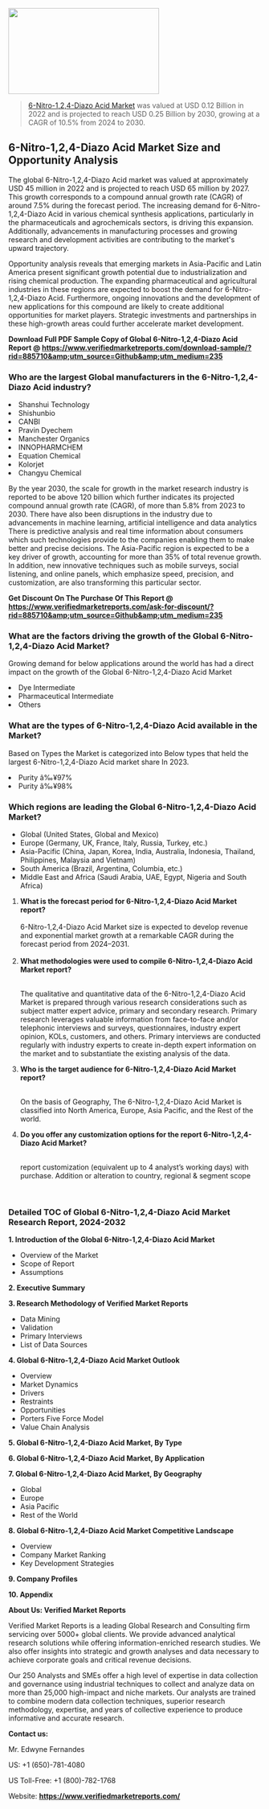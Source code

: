 <img src="https://ffe5etoiles.com/wp-content/uploads/2024/12/MST1-300x171.png" alt="" width="300" height="171" class="alignnone size-medium wp-image-20088" /><blockquote><p><p><a href="https://www.verifiedmarketreports.com/download-sample/?rid=885710&utm_source=Github&utm_medium=235" target="_blank">6-Nitro-1,2,4-Diazo Acid Market</a> was valued at USD 0.12 Billion in 2022 and is projected to reach USD 0.25 Billion by 2030, growing at a CAGR of 10.5% from 2024 to 2030.</p></blockquote><p><h2>6-Nitro-1,2,4-Diazo Acid Market Size and Opportunity Analysis</h2><p>The global 6-Nitro-1,2,4-Diazo Acid market was valued at approximately USD 45 million in 2022 and is projected to reach USD 65 million by 2027. This growth corresponds to a compound annual growth rate (CAGR) of around 7.5% during the forecast period. The increasing demand for 6-Nitro-1,2,4-Diazo Acid in various chemical synthesis applications, particularly in the pharmaceuticals and agrochemicals sectors, is driving this expansion. Additionally, advancements in manufacturing processes and growing research and development activities are contributing to the market's upward trajectory.</p><p>Opportunity analysis reveals that emerging markets in Asia-Pacific and Latin America present significant growth potential due to industrialization and rising chemical production. The expanding pharmaceutical and agricultural industries in these regions are expected to boost the demand for 6-Nitro-1,2,4-Diazo Acid. Furthermore, ongoing innovations and the development of new applications for this compound are likely to create additional opportunities for market players. Strategic investments and partnerships in these high-growth areas could further accelerate market development.</p></p><p class=""><strong>Download Full PDF Sample Copy of Global 6-Nitro-1,2,4-Diazo Acid Report @ <a href="https://www.verifiedmarketreports.com/download-sample/?rid=885710&amp;utm_source=Github&amp;utm_medium=235" target="_blank">https://www.verifiedmarketreports.com/download-sample/?rid=885710&amp;utm_source=Github&amp;utm_medium=235</a></strong></p><h3 id="" class="">Who are the largest Global manufacturers in the 6-Nitro-1,2,4-Diazo Acid industry?</h3><p><li>Shanshui Technology</li><li> Shishunbio</li><li> CANBI</li><li> Pravin Dyechem</li><li> Manchester Organics</li><li> INNOPHARMCHEM</li><li> Equation Chemical</li><li> Kolorjet</li><li> Changyu Chemical</li></p><div class=""><div class="" dir="" data-message-author-role="" data-message-id="" data-message-model-slug=""><div class=""><div class=""><div class=""><div class="" dir="" data-message-author-role="" data-message-id="" data-message-model-slug=""><div class=""><div class=""><p>By the year 2030, the scale for growth in the market research industry is reported to be above 120 billion which further indicates its projected compound annual growth rate (CAGR), of more than 5.8% from 2023 to 2030. There have also been disruptions in the industry due to advancements in machine learning, artificial intelligence and data analytics There is predictive analysis and real time information about consumers which such technologies provide to the companies enabling them to make better and precise decisions. The Asia-Pacific region is expected to be a key driver of growth, accounting for more than 35% of total revenue growth. In addition, new innovative techniques such as mobile surveys, social listening, and online panels, which emphasize speed, precision, and customization, are also transforming this particular sector.</p><p><strong>Get Discount On The Purchase Of This Report @&nbsp; <a href="https://www.verifiedmarketreports.com/ask-for-discount/?rid=885710&amp;utm_source=Github&amp;utm_medium=235" target="_blank">https://www.verifiedmarketreports.com/ask-for-discount/?rid=885710&amp;utm_source=Github&amp;utm_medium=235</a></strong></p></div></div></div></div></div></div></div></div><h3 id="" class="">What are the factors driving the growth of the Global 6-Nitro-1,2,4-Diazo Acid Market?</h3><p id="" class="">Growing demand for below applications around the world has had a direct impact on the growth of the Global 6-Nitro-1,2,4-Diazo Acid Market</p><p id="" class=""><li>Dye Intermediate</li><li> Pharmaceutical Intermediate</li><li> Others</li></p><h3 id="" class="">What are the types of 6-Nitro-1,2,4-Diazo Acid available in the Market?</h3><p id="" class="">Based on Types the Market is categorized into Below types that held the largest 6-Nitro-1,2,4-Diazo Acid market share In 2023.</p><p id="" class=""><li>Purity â‰¥97%</li><li> Purity â‰¥98%</li></p><h3 id="" class="">Which regions are leading the Global 6-Nitro-1,2,4-Diazo Acid Market?</h3><ul><li>Global (United States, Global and Mexico)</li><li>Europe (Germany, UK, France, Italy, Russia, Turkey, etc.)</li><li>Asia-Pacific (China, Japan, Korea, India, Australia, Indonesia, Thailand, Philippines, Malaysia and Vietnam)</li><li>South America (Brazil, Argentina, Columbia, etc.)</li><li>Middle East and Africa (Saudi Arabia, UAE, Egypt, Nigeria and South Africa)</li></ul><p><ol><li><strong>What is the forecast period for 6-Nitro-1,2,4-Diazo Acid Market report?<br /></strong><br /><span data-sheets-root="1" data-sheets-value="{&quot;1&quot;:2,&quot;2&quot;:&quot;XXXX size is expected to develop revenue and exponential market growth at a remarkable CAGR during the forecast period from 2024&ndash;2030.&quot;}" data-sheets-userformat="{&quot;2&quot;:12674,&quot;4&quot;:{&quot;1&quot;:2,&quot;2&quot;:16776960},&quot;10&quot;:2,&quot;11&quot;:0,&quot;15&quot;:&quot;Arial&quot;,&quot;16&quot;:12}">6-Nitro-1,2,4-Diazo Acid Market size is expected to develop revenue and exponential market growth at a remarkable CAGR during the forecast period from 2024&ndash;2031.</span><br /><br /></li><li><strong>What methodologies were used to compile 6-Nitro-1,2,4-Diazo Acid Market report?<br /><br /></strong><p>The qualitative and quantitative data of the&nbsp;6-Nitro-1,2,4-Diazo Acid Market is prepared through various research considerations such as subject matter expert advice, primary and secondary research. Primary research leverages valuable information from face-to-face and/or telephonic interviews and surveys, questionnaires, industry expert opinion, KOLs, customers, and others. Primary interviews are conducted regularly with industry experts to create in-depth expert information on the market and to substantiate the existing analysis of the data.&nbsp;</p></li><li><strong>Who is the target audience for 6-Nitro-1,2,4-Diazo Acid Market report?<br /><br /></strong><p>On the basis of Geography, The&nbsp;6-Nitro-1,2,4-Diazo Acid Market is classified into North America, Europe, Asia Pacific, and the Rest of the world.</p></li><li><strong>Do you offer any customization options for the report 6-Nitro-1,2,4-Diazo Acid Market?<br /><br /></strong><p>report customization (equivalent up to 4 analyst&rsquo;s working days) with purchase. Addition or alteration to country, regional &amp; segment scope</p><p>&nbsp;</p></li></ol></p><h3 id="" class="">Detailed TOC of Global 6-Nitro-1,2,4-Diazo Acid Market Research Report, 2024-2032</h3><p id="" class=""><strong>1. Introduction of the Global 6-Nitro-1,2,4-Diazo Acid Market</strong></p><ul><li>Overview of the Market</li><li>Scope of Report</li><li>Assumptions</li></ul><p id="" class=""><strong>2. Executive Summary</strong></p><p id="" class=""><strong>3. Research Methodology of&nbsp;Verified Market Reports</strong></p><ul><li>Data Mining</li><li>Validation</li><li>Primary Interviews</li><li>List of Data Sources</li></ul><p id="" class=""><strong>4. Global 6-Nitro-1,2,4-Diazo Acid Market Outlook</strong></p><ul><li>Overview</li><li>Market Dynamics</li><li>Drivers</li><li>Restraints</li><li>Opportunities</li><li>Porters Five Force Model</li><li>Value Chain Analysis</li></ul><p id="" class=""><strong>5. Global 6-Nitro-1,2,4-Diazo Acid Market, By&nbsp;Type</strong></p><p id="" class=""><strong>6. Global 6-Nitro-1,2,4-Diazo Acid Market, By Application</strong></p><p id="" class=""><strong>7. Global 6-Nitro-1,2,4-Diazo Acid Market, By Geography</strong></p><ul><li>Global</li><li>Europe</li><li>Asia Pacific</li><li>Rest of the World</li></ul><p id="" class=""><strong>8. Global 6-Nitro-1,2,4-Diazo Acid Market Competitive Landscape</strong></p><ul><li>Overview</li><li>Company Market Ranking</li><li>Key Development Strategies</li></ul><p id="" class=""><strong>9. Company Profiles</strong></p><p id="" class=""><strong>10. Appendix</strong></p><p id="" class=""><strong>About Us: Verified Market Reports</strong></p><p id="" class="">Verified Market Reports is a leading Global Research and Consulting firm servicing over 5000+ global clients. We provide advanced analytical research solutions while offering information-enriched research studies. We also offer insights into strategic and growth analyses and data necessary to achieve corporate goals and critical revenue decisions.</p><p id="" class="">Our 250 Analysts and SMEs offer a high level of expertise in data collection and governance using industrial techniques to collect and analyze data on more than 25,000 high-impact and niche markets. Our analysts are trained to combine modern data collection techniques, superior research methodology, expertise, and years of collective experience to produce informative and accurate research.</p><p id="" class=""><strong>Contact us:</strong></p><p id="" class="">Mr. Edwyne Fernandes</p><p id="" class="">US: +1 (650)-781-4080</p><p id="" class="">US Toll-Free: +1 (800)-782-1768</p><p id="" class="">Website: <a target="" data-test-app-aware-link=""><strong>https://www.verifiedmarketreports.com/</strong></a></p>
